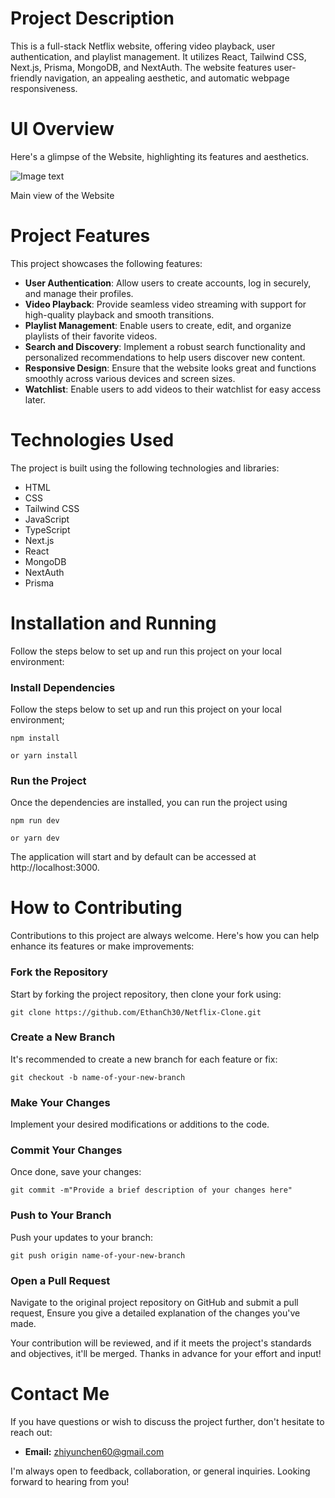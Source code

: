 # Project Description

This is a full-stack Netflix website, offering video playback, user authentication, and playlist management. It utilizes React, Tailwind CSS, Next.js, Prisma, MongoDB, and NextAuth. The website features user-friendly navigation, an appealing aesthetic, and automatic webpage responsiveness.



# UI Overview

Here's a glimpse of the Website, highlighting its features and aesthetics.

![Image text](https://github.com/EthanCh30/img-store/blob/master/img-storage/Netflix.png)

Main view of the Website

# Project Features

This project showcases the following features:

- **User Authentication**: Allow users to create accounts, log in securely, and manage their profiles.
- **Video Playback**: Provide seamless video streaming with support for high-quality playback and smooth transitions.
- **Playlist Management**: Enable users to create, edit, and organize playlists of their favorite videos.
- **Search and Discovery**: Implement a robust search functionality and personalized recommendations to help users discover new content.
- **Responsive Design**: Ensure that the website looks great and functions smoothly across various devices and screen sizes.
- **Watchlist**: Enable users to add videos to their watchlist for easy access later.



# Technologies Used

The project is built using the following technologies and libraries:

- HTML
- CSS
- Tailwind CSS
- JavaScript
- TypeScript
- Next.js
- React
- MongoDB
- NextAuth
- Prisma



# Installation and Running

Follow the steps below to set up and run this project on your local environment:

### Install Dependencies

Follow the steps below to set up and run this project on your local environment;

```
npm install

or yarn install
```



### Run the Project

Once the dependencies are installed, you can run the project using 

```
npm run dev

or yarn dev
```

The application will start and by default can be accessed at http://localhost:3000.

# How to Contributing

Contributions to this project are always welcome. Here's how you can help enhance its features or make improvements:

### Fork the Repository

Start by forking the project repository, then clone your fork using:

```
git clone https://github.com/EthanCh30/Netflix-Clone.git
```

### Create a New Branch

It's recommended to create a new branch for each feature or fix:

```
git checkout -b name-of-your-new-branch
```

### Make Your Changes

Implement your desired modifications or additions to the code.

### Commit Your Changes

Once done, save your changes:

```
git commit -m"Provide a brief description of your changes here"
```



### Push to Your Branch

Push your updates to your branch:

```
git push origin name-of-your-new-branch
```

### Open a Pull Request

Navigate to the original project repository on GitHub and submit a pull request, Ensure you give a detailed explanation of the changes you've made.

Your contribution will be reviewed, and if it meets the project's standards and objectives, it'll be merged. Thanks in advance for your effort and input!

# Contact Me

If you have questions or wish to discuss the project further, don't hesitate to reach out:

- **Email:** zhiyunchen60@gmail.com

I'm always open to feedback, collaboration, or general inquiries. Looking forward to hearing from you!


